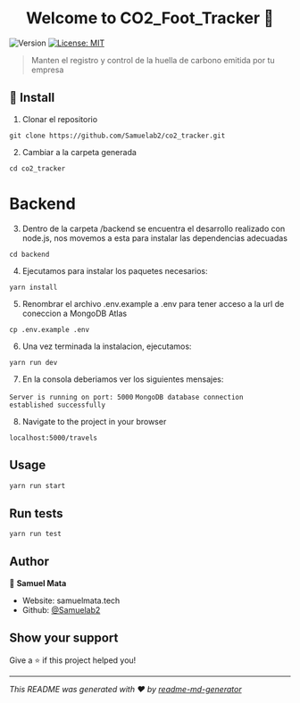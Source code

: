 <h1 align="center">Welcome to CO2_Foot_Tracker 👋</h1>
<p>
  <img alt="Version" src="https://img.shields.io/badge/version-0.1.0-blue.svg?cacheSeconds=2592000" />
  <a href="#" target="_blank">
    <img alt="License: MIT" src="https://img.shields.io/badge/License-MIT-yellow.svg" />
  </a>
</p>

> Manten el registro y control de la huella de carbono emitida por tu empresa

## 🚀 Install

1. Clonar el repositorio

`git clone https://github.com/Samuelab2/co2_tracker.git`

2. Cambiar a la carpeta generada

`cd co2_tracker`

# Backend

3. Dentro de la carpeta /backend se encuentra el desarrollo realizado con node.js, nos movemos a esta para instalar las dependencias adecuadas

`cd backend`

4. Ejecutamos para instalar los paquetes necesarios:

`yarn install`

5. Renombrar el archivo .env.example a .env para tener acceso a la url de coneccion a MongoDB Atlas

`cp .env.example .env`

6. Una vez terminada la instalacion, ejecutamos:

`yarn run dev`

7. En la consola deberiamos ver los siguientes mensajes:

`Server is running on port: 5000`
`MongoDB database connection established successfully`

8. Navigate to the project in your browser

`localhost:5000/travels`

## Usage

```sh
yarn run start
```

## Run tests

```sh
yarn run test
```

## Author

👤 **Samuel Mata**

* Website: samuelmata.tech
* Github: [@Samuelab2](https://github.com/Samuelab2)

## Show your support

Give a ⭐️ if this project helped you!

***
_This README was generated with ❤️ by [readme-md-generator](https://github.com/kefranabg/readme-md-generator)_